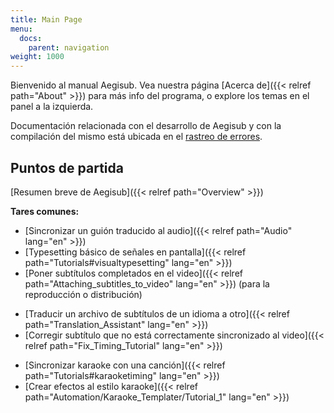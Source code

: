 ```yaml
---
title: Main Page
menu:
  docs:
    parent: navigation
weight: 1000
---
```


Bienvenido al manual Aegisub. Vea nuestra página [Acerca de]({{< relref path="About" >}}) para más info del programa, o explore los temas en el panel a la izquierda.

Documentación relacionada con el desarrollo de Aegisub y con la compilación del mismo está ubicada en el [rastreo de errores](https://github.com/Aegisub/Aegisub/issues).

## Puntos de partida

[Resumen breve de Aegisub]({{< relref path="Overview" >}})

**Tares comunes:**

- [Sincronizar un guión traducido al audio]({{< relref path="Audio" lang="en" >}})
- [Typesetting básico de señales en pantalla]({{< relref path="Tutorials#visualtypesetting" lang="en" >}})
- [Poner subtítulos completados en el video]({{< relref path="Attaching_subtitles_to_video" lang="en" >}}) (para la reproducción o distribución)

<!-- -->

- [Traducir un archivo de subtítulos de un idioma a otro]({{< relref path="Translation_Assistant" lang="en" >}})
- [Corregir subtítulo que no está correctamente sincronizado al video]({{< relref path="Fix_Timing_Tutorial" lang="en" >}})

<!-- -->

- [Sincronizar karaoke con una canción]({{< relref path="Tutorials#karaoketiming" lang="en" >}})
- [Crear efectos al estilo karaoke]({{< relref path="Automation/Karaoke_Templater/Tutorial_1" lang="en" >}})
